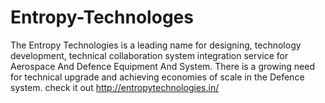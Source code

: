 # Entropy-Technologes
The Entropy Technologies is a leading name for designing, technology development, technical collaboration system integration service for Aerospace And Defence Equipment And System. There is a growing need for technical upgrade and achieving economies of scale in the Defence system.
check it out http://entropytechnologies.in/
